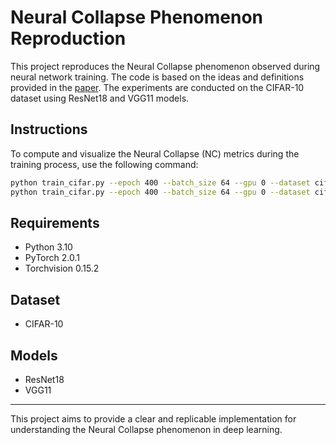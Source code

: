 # Neural Collapse Phenomenon Reproduction

This project reproduces the Neural Collapse phenomenon observed during neural network training. The code is based on the ideas and definitions provided in the [paper](https://arxiv.org/pdf/2311.07444). The experiments are conducted on the CIFAR-10 dataset using ResNet18 and VGG11 models.

## Instructions

To compute and visualize the Neural Collapse (NC) metrics during the training process, use the following command:

```bash
python train_cifar.py --epoch 400 --batch_size 64 --gpu 0 --dataset cifar --lr 0.005 --model resnet18
python train_cifar.py --epoch 400 --batch_size 64 --gpu 0 --dataset cifar --lr 0.005 --model vgg11_bn
```
## Requirements
* Python 3.10  
* PyTorch 2.0.1  
* Torchvision 0.15.2  

## Dataset
* CIFAR-10
## Models
* ResNet18  
* VGG11
***
This project aims to provide a clear and replicable implementation for understanding the Neural Collapse phenomenon in deep learning.